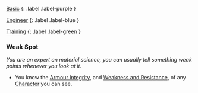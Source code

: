 
[Basic](Game/Basic-List)
{: .label .label-purple }

[Engineer](Game/Engineer)
{: .label .label-blue }

[Training](Game/Progress#Training)
{: .label .label-green }
### Weak Spot
*You are an expert on material science, you can usually tell something weak points whenever you look at it.*
* You know the [Armour Integrity](Game/Core/Armour#Armour%20Integrity), and [Weakness and Resistance](Game/Core/Armour#Weakness%20and%20Resistance), of any [Character](Game/Core/Terminology#Character) you can see.



